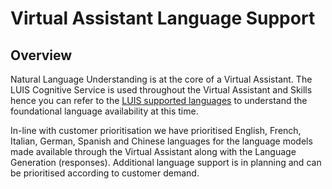 # Virtual Assistant Language Support

## Overview

Natural Language Understanding is at the core of a Virtual Assistant. The LUIS Cognitive Service is used throughout the Virtual Assistant and Skills hence you can refer to the [LUIS supported languages](https://docs.microsoft.com/en-us/azure/cognitive-services/luis/luis-supported-languages) to understand the foundational language availability at this time.

In-line with customer prioritisation we have prioritised English, French, Italian, German,  Spanish and Chinese languages for the language models made available through the Virtual Assistant along with the Language Generation (responses). Additional language support is in planning and can be prioritised according to customer demand.
